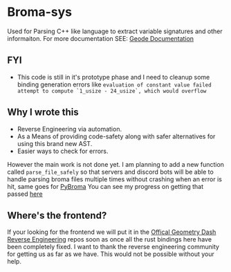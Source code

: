 # Broma-sys

Used for Parsing C++ like language to extract variable signatures and other informaiton. 
For more documentation SEE: [Geode Documentation](https://github.com/geode-sdk/broma)

## FYI
- This code is still in it's prototype phase and I need to cleanup some binding generation errors like
```evaluation of constant value failed attempt to compute `1_usize - 24_usize`, which would overflow```

## Why I wrote this
- Reverse Engineering via automation.
- As a Means of providing code-safety along with safer alternatives for using this brand new AST. 
- Easier ways to check for errors.

However the main work is not done yet. I am planning to add a new function called `parse_file_safely`
so that servers and discord bots will be able to handle parsing broma files multiple times without crashing when an error is hit, same goes for
[PyBroma](https://github.com/CallocGD/PyBroma) You can see my progress on getting that passed [here](https://github.com/geode-sdk/Broma/pull/7)

## Where's the frontend?
If your looking for the frontend we will put it in the [Offical Geometry Dash Reverse Engineering](https://github.com/GD-RE) repos soon as 
once all the rust bindings here have been completely fixed. I want to thank the reverse engineering community for getting us as far as we have.
This would not be possible without your help.
